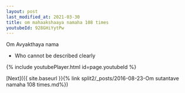 ```yaml
---
layout: post
last_modified_at: 2021-03-30
title: om mahaakshaaya namaha 108 times
youtubeId: 928GHiYytPw
---
```

 
 
Om Avyakthaya nama 
 
 -  Who cannot be described clearly 
 
  
 
  
 
 
 
 
 
 


{% include youtubePlayer.html id=page.youtubeId %}
 
[Next]({{ site.baseurl }}{% link  split2/_posts/2016-08-23-Om sutantave namaha 108 times.md%})
 
